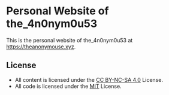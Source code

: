 # Personal Website of the_4n0nym0u53

This is the personal website of the_4n0nym0u53 at https://theanonymouse.xyz.

## License

- All content is licensed under the [CC BY-NC-SA 4.0](https://creativecommons.org/licenses/by-nc-sa/4.0) License.
- All code is licensed under the [MIT](https://mit-license.org) License.
